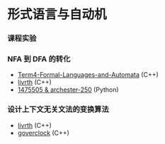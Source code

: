 # 形式语言与自动机

### 课程实验

### NFA 到 DFA 的转化

- [Term4-Formal-Languages-and-Automata](https://github.com/Cowboy-Spike-Spiegel/Term4-Formal-Languages-and-Automata) (C++)
- [livrth](https://github.com/livrth/NFA2DFA) (C++)
- [1475505 & archester-250](https://github.com/1475505/NFA2DFA) (Python)

### 设计上下文无关文法的变换算法

- [livrth](https://github.com/livrth/CFG-Simplification) (C++)
- [goverclock](https://github.com/goverclock/BUPT-Projects-Public/tree/main/CFG_transfer) (C++)
